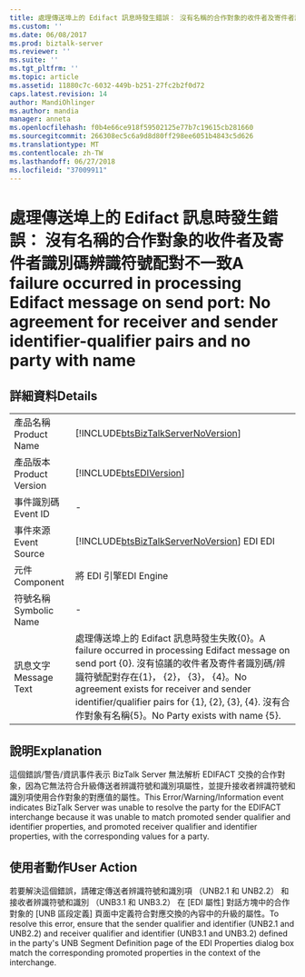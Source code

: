 ```yaml
---
title: 處理傳送埠上的 Edifact 訊息時發生錯誤： 沒有名稱的合作對象的收件者及寄件者識別碼辨識符號配對不一致 |Microsoft Docs
ms.custom: ''
ms.date: 06/08/2017
ms.prod: biztalk-server
ms.reviewer: ''
ms.suite: ''
ms.tgt_pltfrm: ''
ms.topic: article
ms.assetid: 11880c7c-6032-449b-b251-27fc2b2f0d72
caps.latest.revision: 14
author: MandiOhlinger
ms.author: mandia
manager: anneta
ms.openlocfilehash: f0b4e66ce918f59502125e77b7c19615cb281660
ms.sourcegitcommit: 266308ec5c6a9d8d80ff298ee6051b4843c5d626
ms.translationtype: MT
ms.contentlocale: zh-TW
ms.lasthandoff: 06/27/2018
ms.locfileid: "37009911"
---
```

# <a name="a-failure-occurred-in-processing-edifact-message-on-send-port-no-agreement-for-receiver-and-sender-identifier-qualifier-pairs-and-no-party-with-name"></a><span data-ttu-id="d28cc-102">處理傳送埠上的 Edifact 訊息時發生錯誤： 沒有名稱的合作對象的收件者及寄件者識別碼辨識符號配對不一致</span><span class="sxs-lookup"><span data-stu-id="d28cc-102">A failure occurred in processing Edifact message on send port: No agreement for receiver and sender identifier-qualifier pairs and no party with name</span></span>
## <a name="details"></a><span data-ttu-id="d28cc-103">詳細資料</span><span class="sxs-lookup"><span data-stu-id="d28cc-103">Details</span></span>  
  
|                 |                                                                                                                                                                                                  |
|-----------------|--------------------------------------------------------------------------------------------------------------------------------------------------------------------------------------------------|
|  <span data-ttu-id="d28cc-104">產品名稱</span><span class="sxs-lookup"><span data-stu-id="d28cc-104">Product Name</span></span>   |                                                        [!INCLUDE[btsBizTalkServerNoVersion](../includes/btsbiztalkservernoversion-md.md)]                                                        |
| <span data-ttu-id="d28cc-105">產品版本</span><span class="sxs-lookup"><span data-stu-id="d28cc-105">Product Version</span></span> |                                                                    [!INCLUDE[btsEDIVersion](../includes/btsediversion-md.md)]                                                                    |
|    <span data-ttu-id="d28cc-106">事件識別碼</span><span class="sxs-lookup"><span data-stu-id="d28cc-106">Event ID</span></span>     |                                                                                                -                                                                                                 |
|  <span data-ttu-id="d28cc-107">事件來源</span><span class="sxs-lookup"><span data-stu-id="d28cc-107">Event Source</span></span>   |                                                      [!INCLUDE[btsBizTalkServerNoVersion](../includes/btsbiztalkservernoversion-md.md)]<span data-ttu-id="d28cc-108"> EDI</span><span class="sxs-lookup"><span data-stu-id="d28cc-108"> EDI</span></span>                                                      |
|    <span data-ttu-id="d28cc-109">元件</span><span class="sxs-lookup"><span data-stu-id="d28cc-109">Component</span></span>    |                                                                                            <span data-ttu-id="d28cc-110">將 EDI 引擎</span><span class="sxs-lookup"><span data-stu-id="d28cc-110">EDI Engine</span></span>                                                                                            |
|  <span data-ttu-id="d28cc-111">符號名稱</span><span class="sxs-lookup"><span data-stu-id="d28cc-111">Symbolic Name</span></span>  |                                                                                                -                                                                                                 |
|  <span data-ttu-id="d28cc-112">訊息文字</span><span class="sxs-lookup"><span data-stu-id="d28cc-112">Message Text</span></span>   | <span data-ttu-id="d28cc-113">處理傳送埠上的 Edifact 訊息時發生失敗{0}。</span><span class="sxs-lookup"><span data-stu-id="d28cc-113">A failure occurred in processing Edifact message on send port {0}.</span></span> <span data-ttu-id="d28cc-114">沒有協議的收件者及寄件者識別碼/辨識符號配對存在{1}， {2}， {3}， {4}。</span><span class="sxs-lookup"><span data-stu-id="d28cc-114">No agreement exists for receiver and sender identifier/qualifier pairs for {1}, {2}, {3}, {4}.</span></span> <span data-ttu-id="d28cc-115">沒有合作對象有名稱{5}。</span><span class="sxs-lookup"><span data-stu-id="d28cc-115">No Party exists with name {5}.</span></span> |
  
## <a name="explanation"></a><span data-ttu-id="d28cc-116">說明</span><span class="sxs-lookup"><span data-stu-id="d28cc-116">Explanation</span></span>  
 <span data-ttu-id="d28cc-117">這個錯誤/警告/資訊事件表示 BizTalk Server 無法解析 EDIFACT 交換的合作對象，因為它無法符合升級傳送者辨識符號和識別項屬性，並提升接收者辨識符號和識別項使用合作對象的對應值的屬性。</span><span class="sxs-lookup"><span data-stu-id="d28cc-117">This Error/Warning/Information event indicates BizTalk Server was unable to resolve the party for the EDIFACT interchange because it was unable to match promoted sender qualifier and identifier properties, and promoted receiver qualifier and identifier properties, with the corresponding values for a party.</span></span>  
  
## <a name="user-action"></a><span data-ttu-id="d28cc-118">使用者動作</span><span class="sxs-lookup"><span data-stu-id="d28cc-118">User Action</span></span>  
 <span data-ttu-id="d28cc-119">若要解決這個錯誤，請確定傳送者辨識符號和識別項 （UNB2.1 和 UNB2.2） 和接收者辨識符號和識別 （UNB3.1 和 UNB3.2） 在 [EDI 屬性] 對話方塊中的合作對象的 [UNB 區段定義] 頁面中定義符合對應交換的內容中的升級的屬性。</span><span class="sxs-lookup"><span data-stu-id="d28cc-119">To resolve this error, ensure that the sender qualifier and identifier (UNB2.1 and UNB2.2) and receiver qualifier and identifier (UNB3.1 and UNB3.2) defined in the party's UNB Segment Definition page of the EDI Properties dialog box match the corresponding promoted properties in the context of the interchange.</span></span>